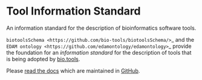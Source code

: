 # Tool Information Standard
An information standard for the description of bioinformatics software tools.

`biotoolsSchema <https://github.com/bio-tools/biotoolsSchema/>`_ and the `EDAM ontology <https://github.com/edamontology/edamontology>`_ provide the foundation for an *information standard* for the description of tools that is being adopted by [bio.tools](https://bio.tools).

Please [read the docs](http://tool-information-standard.readthedocs.io/en/latest/) which are maintained in [GitHub](https://github.com/bio-tools/tool-Information-StandardDocs).




